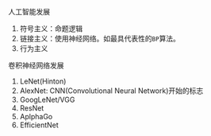 人工智能发展
1. 符号主义：命题逻辑
2. 链接主义：使用神经网络。如最具代表性的`BP`算法。
3. 行为主义

卷积神经网络发展
1. LeNet(Hinton)
2. AlexNet: CNN(Convolutional Neural Network)开始的标志
3. GoogLeNet/VGG
4. ResNet
5. AplphaGo
6. EfficientNet
